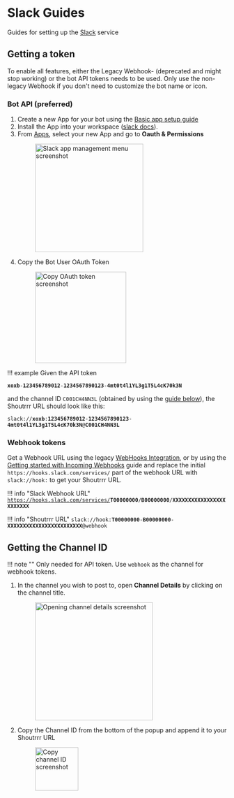 # Slack Guides

Guides for setting up the [Slack](../../services/slack.md) service

## Getting a token

To enable all features, either the Legacy Webhook- (deprecated and might stop working) or the bot API tokens needs to
be used. Only use the non-legacy Webhook if you don't need to customize the bot name or icon.

### Bot API (preferred)

1. Create a new App for your bot using the [Basic app setup guide](https://api.slack.com/authentication/basics)
2. Install the App into your workspace ([slack docs](https://api.slack.com/authentication/basics#installing)).
3. From [Apps](https://api.slack.com/apps), select your new App and go to **Oauth & Permissions**
   <figure><img alt="Slack app management menu screenshot" src="app-api-oauth-menu.png" height="248" /></figure>
4. Copy the Bot User OAuth Token
   <figure><img alt="Copy OAuth token screenshot" src="app-api-copy-oauth-token.png" height="209" /></figure>

!!! example
    Given the API token
    <pre><code><b>xoxb</b>-<b>123456789012</b>-<b>1234567890123</b>-<b>4mt0t4l1YL3g1T5L4cK70k3N</b></code></pre>
    and the channel ID `C001CH4NN3L` (obtained by using the [guide below](#getting_the_channel_id)), the Shoutrrr URL
    should look like this:
    <pre><code>slack://<b>xoxb</b>:<b>123456789012</b>-<b>1234567890123</b>-<b>4mt0t4l1YL3g1T5L4cK70k3N</b>@<b>C001CH4NN3L</b></code></pre>

### Webhook tokens

Get a Webhook URL using the legacy [WebHooks Integration](https://slack.com/apps/new/A0F7XDUAZ-incoming-webhooks),
or by using the [Getting started with Incoming Webhooks](https://api.slack.com/messaging/webhooks#getting_started) guide and
replace the initial `https://hooks.slack.com/services/` part of the webhook URL with `slack://hook:` to get your Shoutrrr URL.

!!! info "Slack Webhook URL"
    <code>https://hooks.slack.com/services/<b>T00000000</b>/<b>B00000000</b>/<b>XXXXXXXXXXXXXXXXXXXXXXXX</b></code>

!!! info "Shoutrrr URL"
    <code>slack://hook:<b>T00000000</b>-<b>B00000000</b>-<b>XXXXXXXXXXXXXXXXXXXXXXXX</b>@webhook</code>

## Getting the Channel ID

!!! note ""
    Only needed for API token. Use `webhook` as the channel for webhook tokens.

1. In the channel you wish to post to, open **Channel Details** by clicking on the channel title.
   <figure><img alt="Opening channel details screenshot" src="app-api-select-channel.png" height="270" /></figure>

2. Copy the Channel ID from the bottom of the popup and append it to your Shoutrrr URL
   <figure><img alt="Copy channel ID screenshot" src="app-api-channel-details-id.png" height="99" /></figure>
